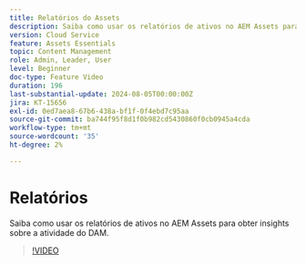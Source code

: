 ```yaml
---
title: Relatórios do Assets
description: Saiba como usar os relatórios de ativos no AEM Assets para obter insights sobre a atividade do DAM.
version: Cloud Service
feature: Assets Essentials
topic: Content Management
role: Admin, Leader, User
level: Beginner
doc-type: Feature Video
duration: 196
last-substantial-update: 2024-08-05T00:00:00Z
jira: KT-15656
exl-id: 0ed7aea8-67b6-438a-bf1f-0f4ebd7c95aa
source-git-commit: ba744f95f8d1f0b982cd5430860f0cb0945a4cda
workflow-type: tm+mt
source-wordcount: '35'
ht-degree: 2%

---
```


# Relatórios

Saiba como usar os relatórios de ativos no AEM Assets para obter insights sobre a atividade do DAM.

>[!VIDEO](https://video.tv.adobe.com/v/3432496/?learn=on)
